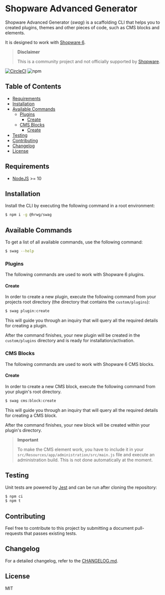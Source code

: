 # Shopware Advanced Generator

Shopware Advanced Generator (*swag*) is a scaffolding CLI that helps you to created plugins, themes and other pieces of code, such as CMS blocks and elements.

It is designed to work with [Shopware 6](https://github.com/shopware/platform).

> **Disclaimer**
>
> This is a community project and not officially supported by [Shopware](https://www.shopware.com).

[![CircleCI](https://circleci.com/gh/rherwig/shopware-advanced-generator/tree/master.svg?style=shield)](https://circleci.com/gh/rherwig/shopware-advanced-generator/tree/master)
![npm](https://img.shields.io/npm/v/@hrwg/swag)

## Table of Contents
- [Requirements](#requirements)
- [Installation](#installation)
- [Available Commands](#available-commands)
  - [Plugins](#plugins)
    - [Create](#create)
  - [CMS Blocks](#cms-blocks)
    - [Create](#create)
- [Testing](#testing)
- [Contributing](#contributing)
- [Changelog](#changelog)
- [License](#license)

## Requirements
- [NodeJS](https://nodejs.org/en/) >= 10

## Installation
Install the CLI by executing the following command in a root 
environment:

```bash
$ npm i -g @hrwg/swag
```

## Available Commands
To get a list of all available commands, use the following command:

```bash
$ swag --help
```

### Plugins
The following commands are used to work with Shopware 6 plugins.

#### Create
In order to create a new plugin, execute the following command from
your projects root directory (the directory that contains the `custom/plugins`):

```bash
$ swag plugin:create
```

This will guide you through an inquiry that will query all the
required details for creating a plugin.

After the command finishes, your new plugin will be created in the
`custom/plugins` directory and is ready for installation/activation.

### CMS Blocks
The following commands are used to work with Shopware 6 CMS blocks.

#### Create
In order to create a new CMS block, execute the following command from
your plugin's root directory.

```bash
$ swag cms:block:create
```

This will guide you through an inquiry that will query all the
required details for creating a CMS block.

After the command finishes, your new block will be created within your
plugin's directory.

> **Important**
>
> To make the CMS element work, you have to include it in your
> `src/Resources/app/administration/src/main.js` file and execute an
> administration build. This is not done automatically at the moment.

## Testing
Unit tests are powered by [Jest](https://jestjs.io) and can be run
after cloning the repository:

```bash
$ npm ci
$ npm t
```

## Contributing
Feel free to contribute to this project by submitting a document
pull-requests that passes existing tests.

## Changelog
For a detailed changelog, refer to the [CHANGELOG.md](CHANGELOG.md).

## License
MIT
